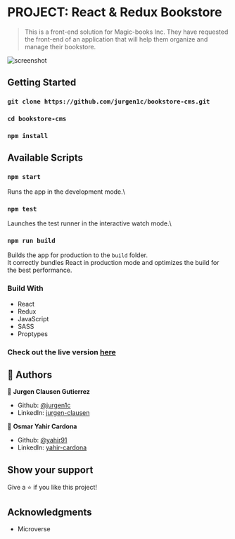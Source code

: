 #	PROJECT: React & Redux Bookstore


> This is a front-end solution for Magic-books Inc. They have requested the front-end of an application that will help them organize and manage their bookstore.

![screenshot]('./home.png')

## Getting Started

### `git clone https://github.com/jurgen1c/bookstore-cms.git`

### `cd bookstore-cms`

### `npm install`


## Available Scripts

### `npm start`

Runs the app in the development mode.\

### `npm test`

Launches the test runner in the interactive watch mode.\


### `npm run build`

Builds the app for production to the `build` folder.\
It correctly bundles React in production mode and optimizes the build for the best performance.


### Build With
- React
- Redux
- JavaScript
- SASS
- Proptypes

### Check out the live version [here](https://bookstore-jcg-oyc.herokuapp.com/)     

## 👤 Authors


👤 **Jurgen Clausen Gutierrez**

- Github: [@jurgen1c](https://github.com/jurgen1c)
- LinkedIn: [jurgen-clausen](https://www.linkedin.com/in/jurgen-clausen-2740061a9/)

👤 **Osmar Yahir Cardona**

- Github: [@yahir91](https://yahir91.github.io/yahir-cardona.github.io/)
- LinkedIn: [yahir-cardona](https://www.linkedin.com/in/yahir-cardona/)

## Show your support

Give a ⭐️ if you like this project!

## Acknowledgments

- Microverse
